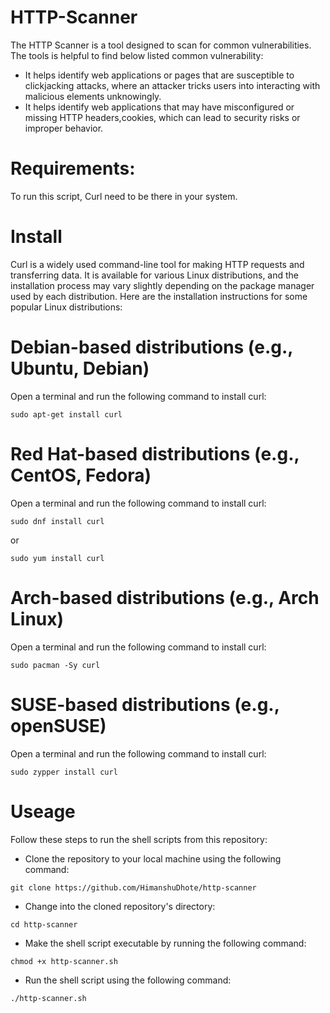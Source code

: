 # HTTP-Scanner
The HTTP Scanner is a tool designed to scan for common vulnerabilities.  The tools is helpful to find below listed common vulnerability:
* It helps identify web applications or pages that are susceptible to clickjacking attacks, where an attacker tricks users into interacting with malicious elements unknowingly.
* It helps identify web applications that may have misconfigured or missing HTTP headers,cookies, which can lead to security risks or improper behavior.

# Requirements:
To run this script, Curl need to be there in your system.

# Install
Curl is a widely used command-line tool for making HTTP requests and transferring data. It is available for various Linux distributions, and the installation process may vary slightly depending on the package manager used by each distribution. Here are the installation instructions for some popular Linux distributions:

# Debian-based distributions (e.g., Ubuntu, Debian)
Open a terminal and run the following command to install curl:

`sudo apt-get install curl`

# Red Hat-based distributions (e.g., CentOS, Fedora)
Open a terminal and run the following command to install curl:

`sudo dnf install curl`

or

`sudo yum install curl`

# Arch-based distributions (e.g., Arch Linux)
Open a terminal and run the following command to install curl:

`sudo pacman -Sy curl`

# SUSE-based distributions (e.g., openSUSE)
Open a terminal and run the following command to install curl:

`sudo zypper install curl`

# Useage

Follow these steps to run the shell scripts from this repository:

* Clone the repository to your local machine using the following command:

`git clone https://github.com/HimanshuDhote/http-scanner`

* Change into the cloned repository's directory:

`cd http-scanner`

* Make the shell script executable by running the following command:

`chmod +x http-scanner.sh`

* Run the shell script using the following command:

`./http-scanner.sh`


